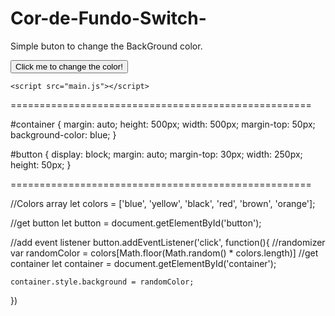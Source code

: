 # Cor-de-Fundo-Switch-
Simple buton to change the BackGround color.



<!DOCTYPE html>
<html lang="en">
<head>
    <meta charset="UTF-8">
    <meta name="viewport" content="width=device-width, initial-scale=1.0">
    <meta http-equiv="X-UA-Compatible" content="ie=edge">
    <link rel="stylesheet" href="style.css">
    <title>Change background color on Click</title>
</head>
<body>
    <div id="container">
    </div>
    <button id="button">Click me to change the color!</button>

    <script src="main.js"></script>
</body>
</html>

====================================================



#container {
    margin: auto;
    height: 500px;
    width: 500px;
    margin-top: 50px;
    background-color: blue;
}

#button {
    display: block;
    margin: auto;
    margin-top: 30px;
    width: 250px;
    height: 50px;
}


====================================================



//Colors array
let colors = ['blue', 'yellow', 'black', 'red', 'brown', 'orange'];

//get button
let button = document.getElementById('button');

//add event listener
button.addEventListener('click', function(){
    //randomizer
    var randomColor = colors[Math.floor(Math.random() * colors.length)]
    //get container
    let container = document.getElementById('container');

    container.style.background = randomColor;
})



